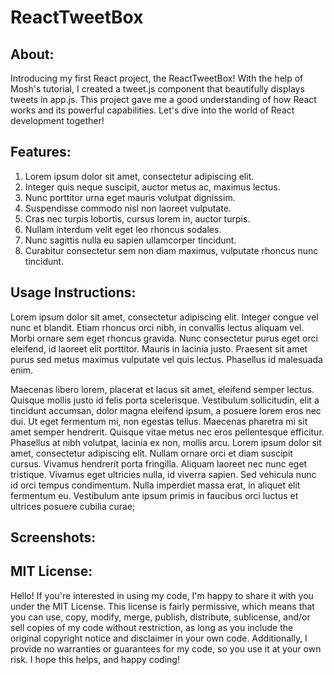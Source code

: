 # ReactTweetBox

## About:
Introducing my first React project, the ReactTweetBox! With the help of Mosh's tutorial, I created a tweet.js component that beautifully displays tweets in app.js. This project gave me a good understanding of how React works and its powerful capabilities. Let's dive into the world of React development together!

## Features:
1. Lorem ipsum dolor sit amet, consectetur adipiscing elit.
2. Integer quis neque suscipit, auctor metus ac, maximus lectus.
3. Nunc porttitor urna eget mauris volutpat dignissim.
4. Suspendisse commodo nisl non laoreet vulputate.
5. Cras nec turpis lobortis, cursus lorem in, auctor turpis.
6. Nullam interdum velit eget leo rhoncus sodales.
7. Nunc sagittis nulla eu sapien ullamcorper tincidunt.
8. Curabitur consectetur sem non diam maximus, vulputate rhoncus nunc tincidunt.

## Usage Instructions: 
Lorem ipsum dolor sit amet, consectetur adipiscing elit. Integer congue vel nunc et blandit. Etiam rhoncus orci nibh, in convallis lectus aliquam vel. Morbi ornare sem eget rhoncus gravida. Nunc consectetur purus eget orci eleifend, id laoreet elit porttitor. Mauris in lacinia justo. Praesent sit amet purus sed metus maximus vulputate vel quis lectus. Phasellus id malesuada enim.

Maecenas libero lorem, placerat et lacus sit amet, eleifend semper lectus. Quisque mollis justo id felis porta scelerisque. Vestibulum sollicitudin, elit a tincidunt accumsan, dolor magna eleifend ipsum, a posuere lorem eros nec dui. Ut eget fermentum mi, non egestas tellus. Maecenas pharetra mi sit amet semper hendrerit. Quisque vitae metus nec eros pellentesque efficitur. Phasellus at nibh volutpat, lacinia ex non, mollis arcu. Lorem ipsum dolor sit amet, consectetur adipiscing elit. Nullam ornare orci et diam suscipit cursus. Vivamus hendrerit porta fringilla. Aliquam laoreet nec nunc eget tristique. Vivamus eget ultricies nulla, id viverra sapien. Sed vehicula nunc id orci tempus condimentum. Nulla imperdiet massa erat, in aliquet elit fermentum eu. Vestibulum ante ipsum primis in faucibus orci luctus et ultrices posuere cubilia curae;

## Screenshots: 
<!-- <img style="margin: 10px" src="" alt="Screenshot"/> -->

## MIT License: 
Hello! If you're interested in using my code, I'm happy to share it with you under the MIT License. This license is fairly permissive, which means that you can use, copy, modify, merge, publish, distribute, sublicense, and/or sell copies of my code without restriction, as long as you include the original copyright notice and disclaimer in your own code. Additionally, I provide no warranties or guarantees for my code, so you use it at your own risk. I hope this helps, and happy coding!
